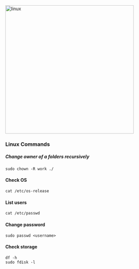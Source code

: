 <img src="https://images.chaincuet.com/wiki/linux-arc2.jpeg" alt="linux" width="400" height="400">

### Linux Commands

##### Change owner of a folders recursively

```
sudo chown -R work ./
```

#### Check OS

```
cat /etc/os-release
```

#### List users

```
cat /etc/passwd
```

#### Change password

```
sudo passwd <username>
```

#### Check storage

```
df -h 
sudo fdisk -l
```
